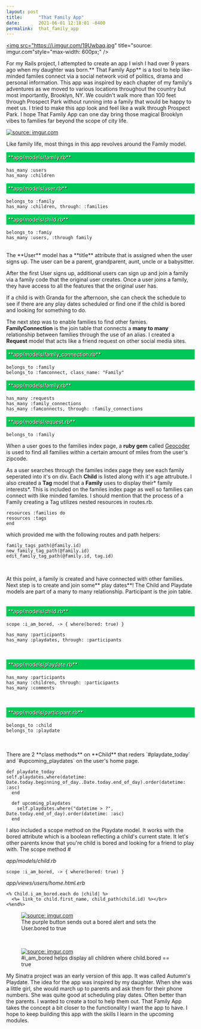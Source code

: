 ```yaml
---
layout: post
title:      "That Family App"
date:       2021-06-01 12:18:01 -0400
permalink:  that_family_app
---
```



<a href="https://imgur.com/19Uwbaq"><img src="https://i.imgur.com/19Uwbaq.jpg" title="source: imgur.com"style="max-width: 600px;" /></a>

For my Rails project, I attempted to create an app I wish I had over 9 years ago when my daughter was born.** That Family App** is a tool to help like-minded familes connect via a social network void of politics, drama and personal information. This app was inspired by each chapter of my family's adventures as we moved to various locations  throughout the country but most importantly, Brooklyn, NY. We couldn't walk more than 100 feet through Prospect Park without running into a family that would be happy to meet us. I tried to make this app look and feel like a walk through Prospect Park. I hope That Family App can one day bring those magical Brooklyn vibes to families far beyond the scope of city life.

<a href="https://imgur.com/sDfHkc6"><img src="https://i.imgur.com/sDfHkc6.jpg" title="source: imgur.com" style="max-width: 100%;" /></a>



Like family life, most things in this app revolves around the Family model.

<div style="background-color: #00c858;color:white;text-shadow: 1px 1px black;padding: 5px;">
**app/models/family.rb**
</div>

```
has_many :users
has_many :children
```

<div style="background-color: #00c858;color:white;text-shadow: 1px 1px black;padding: 5px;">
**app/models/user.rb**
</div>

```
belongs_to :family
has_many :children, through: :families
```

<div style="background-color: #00c858;color:white;text-shadow: 1px 1px black;padding: 5px;">
**app/models/child.rb**
</div>

```
belongs_to :famiy
has_many :users, :through family
```

<br>
The **User** model has a **title** attribute that is assigned when the user signs up. The user can be a parent, grandparent, aunt, uncle or a babysitter.


After the first User signs up, additional users can sign up and join a family via a family code that the original user creates. Once a user joins a family, they have access to all the features that the original user has.

If a child is with Granda for the afternoon, she can check the schedule to see if there are any play dates scheduled or find one if the child is bored and looking for something to do.





The next step was to enable families to find other famies. **FamilyConnection** is the join table that connects a **many to many** relationship between families through the use of an alias.  I created a **Request** model that acts like a friend request on other social media sites.

<div style="background-color: #00c858;color:white;text-shadow: 1px 1px black;padding: 5px;">
**app/models/family_connection.rb**
</div>

```
belongs_to :family
belongs_to :famconnect, class_name: "Family"
```

<div style="background-color: #00c858;color:white;text-shadow: 1px 1px black;padding: 5px;">
**app/models/family.rb**
</div>

```
has_many :requests
has_many :family_connections
has_many :famconnects, through: :family_connections
```

<div style="background-color: #00c858;color:white;text-shadow: 1px 1px black;padding: 5px;">
**app/models/request.rb**
</div>

```
belongs_to :family
```

When a user goes to the families index page, a **ruby gem** called <a href="https://rubygems.org/gems/geocoder/versions/1.3.7"> Geocoder </a> is used to find all families within a certain amount of miles from the user's zipcode.

As a user searches through the familes index page they see each family seperated into it's on div. Each **Child** is listed along with it's age attrubute. I also created a **Tag** model that a **Family** uses to display their* family interests*.  This is included on the familes index page as well so families can connect with like minded familes. I should mention that the process of a Family creating a Tag utilizes nested resources in routes.rb.

```
resources :families do
resources :tags
end
```

which provided me with the following routes and path helpers:

```
family_tags_path(@family.id)
new_family_tag_path(@family.id)
edit_family_tag_path(@family.id, tag.id)
```
&nbsp;

At this point, a family is created and have connected with other families. Next step is to create and join some** play dates**!  The Child and Playdate models are part of a many to many relationship. Participant is the join table.
&nbsp;


  <div style="background-color: #00c858;color:white;text-shadow: 1px 1px black;padding: 5px;">
**app/models/child.rb**
</div>


```
scope :i_am_bored, -> { where(bored: true) }

has_many :participants
has_many :playdates, through: :participants
```
&nbsp;


  <div style="background-color: #00c858; color:white;text-shadow: 1px 1px black;padding: 5px;">
     **app/models/playdate.rb**
  </div>

```
has_many :participants  
has_many :children, through: :participants
has_many :comments
```
&nbsp;


  <div style="background-color: #00c858;color:white;text-shadow: 1px 1px black;padding: 5px;">
     **app/models/participant.rb**
  </div>

```
belongs_to :child
belongs_to :playdate
```
<br>
<br>
There are 2 **class methods** on **Child** that reders `#playdate_today` and `#upcoming_playdates` on the user's home page.  

```
def playdate_today
self.playdates.where(datetime: Date.today.beginning_of_day..Date.today.end_of_day).order(datetime: :asc)
  end

  def upcoming_playdates
    self.playdates.where("datetime > ?", Date.today.end_of_day).order(datetime: :asc)
  end

```

I also included a scope method on the Playdate model. It works with the bored attribute which is a boolean reflecting a child's current state. It let's other parents know that you're child is bored and looking for a friend to play with. The scope method #

*app/models/child.rb*
```
scope :i_am_bored, -> { where(bored: true) }
```
*app/views/users/home.html.erb*
```
<% Child.i_am_bored.each do |child| %>
  <%= link_to child.first_name, child_path(child.id) %></br>
<%end%>
```

<figure>
<a href="https://imgur.com/vXv8iSe"><img src="https://i.imgur.com/vXv8iSe.jpg" title="source: imgur.com" style="max-width:70%;"/></a>
<figcaption>    The purple button sends out a bored alert and sets the User.bored to true</figcaption>
</figure>
<br>


<figure>
<a href="https://imgur.com/QTNcxal"><img src="https://i.imgur.com/QTNcxal.jpg" title="source: imgur.com" style="max-width:70%;" /></a>

<figcaption>   #i_am_bored helps display all children where child.bored == true</figcaption>
</figure>

My Sinatra project was an early version of this app. It was called Autumn's Playdate. The idea for the app was inspired by my daughter. When she was a little girl, she would march up to parents and ask them for their phone numbers. She was quite good at scheduling play dates. Often better than the parents. I wanted to create a tool to help them out. That Family App takes the concept a  bit closer to the functionality I want the app to have. I hope to keep building this app with the skills I learn in the upcoming modules.
